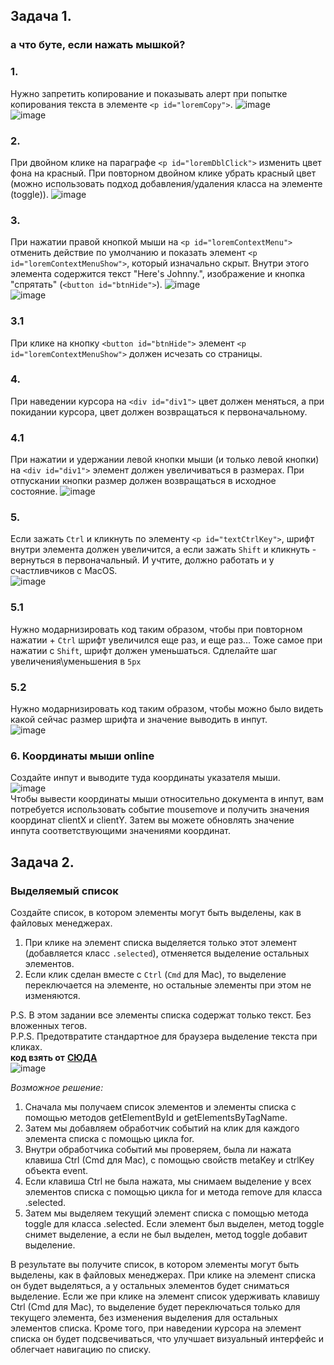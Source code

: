 ## Задача 1.   
### а что буте, если нажать мышкой?
### 1.  
Нужно запретить копирование и показывать алерт при попытке копирования текста в элементе `<p id="loremCopy">`.
![image](https://github.com/schoolteacherMP/lecture_45_JS_Interface_Events_Mouse_event_basics/assets/113675674/6a77a99b-d662-4142-8cfa-0c74f14a7111)  
 ![image](https://github.com/schoolteacherMP/lecture_45_JS_Interface_Events_Mouse_event_basics/assets/113675674/bb944134-1720-4600-b5c2-4a051c421e78)  

### 2.   
При двойном клике на параграфе `<p id="loremDblClick">` изменить цвет фона на красный. При повторном двойном клике убрать красный цвет (можно использовать подход добавления/удаления класса на элементе (toggle)).
![image](https://github.com/schoolteacherMP/lecture_45_JS_Interface_Events_Mouse_event_basics/assets/113675674/37fa2237-e87d-4264-b00c-2979451584c3)  

### 3.   
При нажатии правой кнопкой мыши на `<p id="loremContextMenu">` отменить действие по умолчанию и показать элемент `<p id="loremContextMenuShow">`, который изначально скрыт. Внутри этого элемента содержится текст "Here's Johnny.", изображение и кнопка "спрятать" (`<button id="btnHide">`).
![image](https://github.com/schoolteacherMP/lecture_45_JS_Interface_Events_Mouse_event_basics/assets/113675674/ec4a0d06-086e-48c8-9595-a9eaeb1565a0)  
![image](https://github.com/schoolteacherMP/lecture_45_JS_Interface_Events_Mouse_event_basics/assets/113675674/d8c9d26e-9e58-49b7-a9ca-6e5219078d35)  
  
### 3.1  
При клике на кнопку `<button id="btnHide">` элемент `<p id="loremContextMenuShow">` должен исчезать со страницы.

### 4.  
При наведении курсора на `<div id="div1">` цвет должен меняться, а при покидании курсора, цвет должен возвращаться к первоначальному.
### 4.1   
При нажатии и удержании левой кнопки мыши (и только левой кнопки) на `<div id="div1">` элемент должен увеличиваться в размерах. При отпускании кнопки размер должен возвращаться в исходное состояние.
 ![image](https://github.com/schoolteacherMP/lecture_45_JS_Interface_Events_Mouse_event_basics/assets/113675674/bf28b12e-709d-4b27-af02-a5605dc6c9ba)  

### 5.   
Если зажать `Ctrl` и кликнуть по элементу `<p id="textCtrlKey">`, шрифт внутри элемента должен увеличится, а если зажать `Shift` и кликнуть - вернуться в первоначальный. И учтите, должно работать и у счастливчиков с MacOS.  
![image](https://github.com/schoolteacherMP/lecture_45_JS_Interface_Events_Mouse_event_basics/assets/113675674/e1f32e70-4fe8-4c4f-a647-3f64a756e247)  

### 5.1   
Нужно модарнизировать код таким образом, чтобы при повторном нажатии + `Ctrl` шрифт увеличился еще раз, и еще раз... Тоже самое при нажатии с `Shift`, шрифт должен уменьшаться.  Сдлелайте шаг увеличения\уменьшения в `5px`  

### 5.2   
Нужно модарнизировать код таким образом, чтобы можно было видеть какой сейчас размер шрифта и значение выводить в инпут.  
![image](https://github.com/schoolteacherMP/lecture_45_JS_Interface_Events_Mouse_event_basics/assets/113675674/155ce2d5-b75f-4a96-b98c-97e32a5b6514)  

### 6. Координаты мыши online   
Создайте инпут и выводите туда координаты указателя мыши.  
![image](https://github.com/schoolteacherMP/lecture_45_JS_Interface_Events_Mouse_event_basics/assets/113675674/5f07bb66-cc70-43fc-a519-a0ec0e7558f9)  
Чтобы вывести координаты мыши относительно документа в инпут, вам потребуется использовать событие mousemove и получить значения координат clientX и clientY. Затем вы можете обновлять значение инпута соответствующими значениями координат.  

 
## Задача 2.   
### Выделяемый список  
Создайте список, в котором элементы могут быть выделены, как в файловых менеджерах.  

1. При клике на элемент списка выделяется только этот элемент (добавляется класс `.selected`), отменяется выделение остальных элементов.  
2. Если клик сделан вместе с `Ctrl` (`Cmd` для Mac), то выделение переключается на элементе, но остальные элементы при этом не изменяются.  
 
P.S. В этом задании все элементы списка содержат только текст. Без вложенных тегов.  
P.P.S. Предотвратите стандартное для браузера выделение текста при кликах.  
**код взять от**  **[СЮДА ](https://plnkr.co/edit/lPzUmILnLIkgz5Ap?p=preview&preview)**  
![image](https://user-images.githubusercontent.com/113675674/221419616-a48bef3e-28a8-4a51-8d23-691ee2e70246.png)  

_Возможное решение:_    
1. Сначала мы получаем список элементов и элементы списка с помощью методов getElementById и getElementsByTagName.  
2. Затем мы добавляем обработчик событий на клик для каждого элемента списка с помощью цикла for.   
3. Внутри обработчика событий мы проверяем, была ли нажата клавиша Ctrl (Cmd для Mac), с помощью свойств metaKey и ctrlKey объекта event. 
4. Если клавиша Ctrl не была нажата, мы снимаем выделение у всех элементов списка с помощью цикла for и метода remove для класса .selected.   
5. Затем мы выделяем текущий элемент списка с помощью метода toggle для класса .selected. Если элемент был выделен, метод toggle снимет выделение, а если не был выделен, метод toggle добавит выделение.  

В результате вы получите список, в котором элементы могут быть выделены, как в файловых менеджерах. При клике на элемент списка он будет выделяться, а у остальных элементов будет сниматься выделение. Если же при клике на элемент список удерживать клавишу Ctrl (Cmd для Mac), то выделение будет переключаться только для текущего элемента, без изменения выделения для остальных элементов списка. Кроме того, при наведении курсора на элемент списка он будет подсвечиваться, что улучшает визуальный интерфейс и облегчает навигацию по списку.

